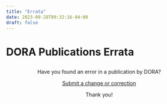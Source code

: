 ```yaml
---
title: "Errata"
date: 2023-09-28T09:32:16-04:00
draft: false
---
```


# DORA Publications Errata

<div style="text-align:center; margin-top:2em;">
Have you found an error in a publication by DORA? 

<a href='{{< relref "/contact/" >}}?inquiry_type=Errata' class='button'>Submit a change or correction</a>

Thank you!
</div>
